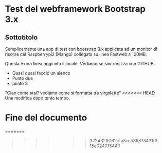 <h1>Test del webframework Bootstrap 3.x</h1>

<h2>Sottotitolo</h2>
Semplicemente una app di test con bootstrap 3.x applicata ad un monitor di risorse del Raspberrypi2 (Mango) collegato su linea Fastweb a 100MB.

Questa è una linea aggiunta il locale. Vediamo se sincronizza con GITHUB.

- Quasi quasi faccio un elenco
- Punto due
- punto 3

"Ciao come stai? vediamo come si formatta tra virgolette"
<<<<<<< HEAD
Una modifica dopo tanto tempo.


# Fine del documento

=======
>>>>>>> 322432f6162cfa8cc536878431f315e024075440
